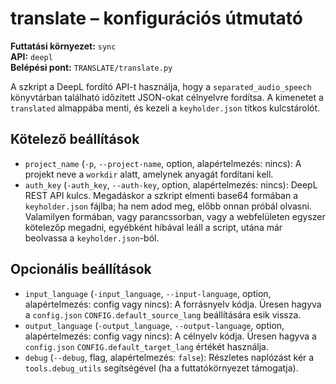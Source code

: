 # translate – konfigurációs útmutató

**Futtatási környezet:** `sync`  
**API:** `deepl`  
**Belépési pont:** `TRANSLATE/translate.py`

A szkript a DeepL fordító API-t használja, hogy a `separated_audio_speech` könyvtárban található időzített JSON-okat célnyelvre fordítsa. A kimenetet a `translated` almappába menti, és kezeli a `keyholder.json` titkos kulcstárolót.

## Kötelező beállítások
- `project_name` (`-p`, `--project-name`, option, alapértelmezés: nincs): A projekt neve a `workdir` alatt, amelynek anyagát fordítani kell.
- `auth_key` (`-auth_key`, `--auth-key`, option, alapértelmezés: nincs): DeepL REST API kulcs. Megadáskor a szkript elmenti base64 formában a `keyholder.json` fájlba; ha nem adod meg, előbb onnan próbál olvasni. Valamilyen formában, vagy parancssorban, vagy a webfelületen egyszer kötelezőp megadni, egyébként hibával leáll a script, utána már beolvassa a `keyholder.json`-ból.

## Opcionális beállítások
- `input_language` (`-input_language`, `--input-language`, option, alapértelmezés: config vagy nincs): A forrásnyelv kódja. Üresen hagyva a `config.json` `CONFIG.default_source_lang` beállítására esik vissza.
- `output_language` (`-output_language`, `--output-language`, option, alapértelmezés: config vagy nincs): A célnyelv kódja. Üresen hagyva a `config.json` `CONFIG.default_target_lang` értékét használja.
- `debug` (`--debug`, flag, alapértelmezés: `false`): Részletes naplózást kér a `tools.debug_utils` segítségével (ha a futtatókörnyezet támogatja).
